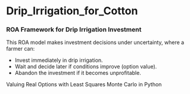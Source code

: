 # Drip_Irrigation_for_Cotton

### ROA Framework for Drip Irrigation Investment

This ROA model makes investment decisions under uncertainty, where a farmer can:

* Invest immediately in drip irrigation.
* Wait and decide later if conditions improve (option value).
* Abandon the investment if it becomes unprofitable.

Valuing Real Options with Least Squares Monte Carlo in Python
